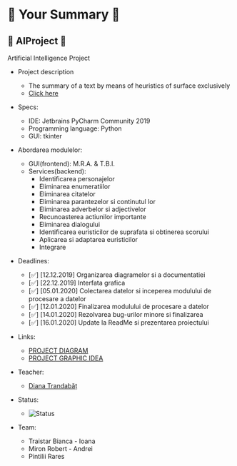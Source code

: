 # 📖 Your Summary 📖
## 🧠 AIProject 🧠
Artificial Intelligence Project


- Project description
  - The summary of a text by means of heuristics of surface exclusively
  - [Click here](https://docs.google.com/document/d/e/2PACX-1vQU1k2Ou1QfkznyX4eq07QNWD6ghPA1DEgcy8qHGWUs6i_hk7Bxh5M5_x6Us_vZtKrJ2mstANLfMFZf/pub)

- Specs:
  - IDE: Jetbrains PyCharm Community 2019
  - Programming language: Python
  - GUI: tkinter
- Abordarea modulelor:
  - GUI(frontend): M.R.A. & T.B.I.
  - Services(backend):
    - Identificarea personajelor
    - Eliminarea enumeratiilor
    - Eliminarea citatelor 
    - Eliminarea parantezelor si continutul lor
    - Eliminarea adverbelor si adjectivelor
    - Recunoasterea actiunilor importante
    - Eliminarea dialogului
    - Identificarea euristicilor de suprafata si obtinerea scorului
    - Aplicarea si adaptarea euristicilor
    - Integrare
- Deadlines:
  - [✅] [12.12.2019] Organizarea diagramelor si a documentatiei
  - [✅] [22.12.2019] Interfata grafica
  - [✅] [05.01.2020] Colectarea datelor si inceperea modulului de procesare a datelor
  - [✅] [12.01.2020] Finalizarea modulului de procesare a datelor
  - [✅] [14.01.2020] Rezolvarea bug-urilor minore si finalizarea
  - [✅] [16.01.2020] Update la ReadMe si prezentarea proiectului 
- Links:
  - [PROJECT DIAGRAM](../master/project_diagram.png)
  - [PROJECT GRAPHIC IDEA](../master/project_idea.png)
  
- Teacher:
  - [Diana Trandabăț](https://profs.info.uaic.ro/~dtrandabat/index.php)

- Status:
  - ![Status](https://i.imgur.com/QJKj9o2.png)

- Team:
  - Traistar Bianca - Ioana
  - Miron Robert - Andrei
  - Pintilii Rares 
